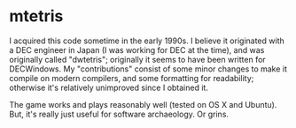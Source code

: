 mtetris
=======

I acquired this code sometime in the early 1990s. I believe it originated with a DEC engineer in Japan (I was working for DEC at the time), and was originally called "dwtetris"; originally it seems to have been written for DECWindows. My "contributions" consist of some minor changes to make it compile on modern compilers, and some formatting for readability; otherwise it's relatively unimproved since I obtained it.

The game works and plays reasonably well (tested on OS X and Ubuntu). But, it's really just useful for software archaeology. Or grins.
